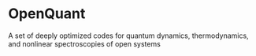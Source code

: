 # OpenQuant
A set of deeply optimized codes for quantum dynamics, thermodynamics, and nonlinear spectroscopies of open systems 
